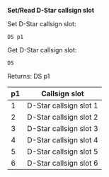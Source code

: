 __Set/Read D-Star callsign slot__

Set D-Star callsign slot:

	DS p1

Get D-Star callsign slot:

	DS

Returns: DS p1

| p1  | Callsign slot |
| --- |---|
| 1 | D-Star callsign slot 1 |
| 2 | D-Star callsign slot 2 |
| 3 | D-Star callsign slot 3 |
| 4 | D-Star callsign slot 4 |
| 5 | D-Star callsign slot 5 |
| 6 | D-Star callsign slot 6 |
